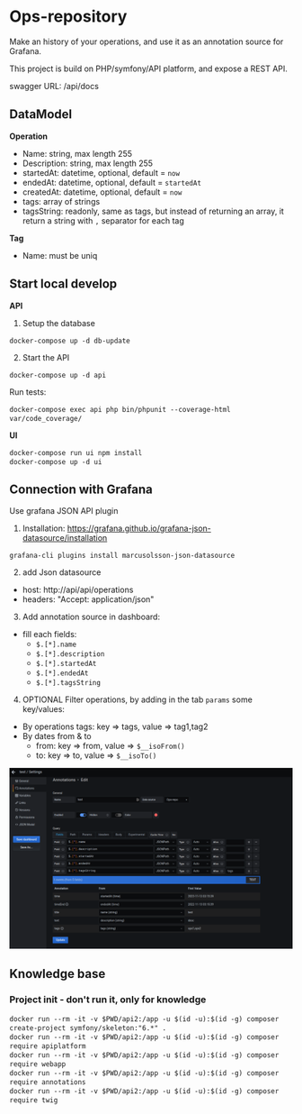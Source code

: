 # Ops-repository

Make an history of your operations, and use it as an annotation source for Grafana.

This project is build on PHP/symfony/API platform, and expose a REST API.

swagger URL: /api/docs

## DataModel

**Operation**
* Name: string, max length 255
* Description: string, max length 255
* startedAt: datetime, optional, default = `now`
* endedAt: datetime, optional, default = `startedAt`
* createdAt: datetime, optional, default = `now`
* tags: array of strings
* tagsString: readonly, same as tags, but instead of returning an array, it return a string with `,` separator for each tag

**Tag**
* Name: must be uniq

## Start local develop

**API**

1. Setup the database
```
docker-compose up -d db-update
```
2. Start the API
```
docker-compose up -d api
```

Run tests:
```
docker-compose exec api php bin/phpunit --coverage-html var/code_coverage/
```


**UI**

```
docker-compose run ui npm install
docker-compose up -d ui
```

## Connection with Grafana

Use grafana JSON API plugin

1. Installation: https://grafana.github.io/grafana-json-datasource/installation
```
grafana-cli plugins install marcusolsson-json-datasource
```

2. add Json datasource
  * host: http://api/api/operations
  * headers: "Accept: application/json"
3. Add annotation source in dashboard:
  * fill each fields:
    * `$.[*].name`
    * `$.[*].description`
    * `$.[*].startedAt`
    * `$.[*].endedAt`
    * `$.[*].tagsString`
4. OPTIONAL Filter operations, by adding in the tab `params` some key/values:
  * By operations tags: key => tags, value => tag1,tag2
  * By dates from & to
    * from: key => from, value => `$__isoFrom()`
    * to: key => to, value => `$__isoTo()`

![Grafana dashboard annotation config](./asset/grafana_annotation_source_config.png)



## Knowledge base

### Project init - don't run it, only for knowledge

```
docker run --rm -it -v $PWD/api2:/app -u $(id -u):$(id -g) composer create-project symfony/skeleton:"6.*" .
docker run --rm -it -v $PWD/api2:/app -u $(id -u):$(id -g) composer require apiplatform
docker run --rm -it -v $PWD/api2:/app -u $(id -u):$(id -g) composer require webapp
docker run --rm -it -v $PWD/api2:/app -u $(id -u):$(id -g) composer require annotations
docker run --rm -it -v $PWD/api2:/app -u $(id -u):$(id -g) composer require twig
```
